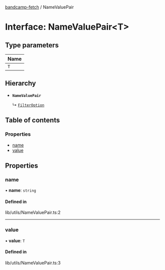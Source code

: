[bandcamp-fetch](../README.md) / NameValuePair

# Interface: NameValuePair<T\>

## Type parameters

| Name |
| :------ |
| `T` |

## Hierarchy

- **`NameValuePair`**

  ↳ [`FilterOption`](ReleasesByTag.FilterOption.md)

## Table of contents

### Properties

- [name](NameValuePair.md#name)
- [value](NameValuePair.md#value)

## Properties

### name

• **name**: `string`

#### Defined in

lib/utils/NameValuePair.ts:2

___

### value

• **value**: `T`

#### Defined in

lib/utils/NameValuePair.ts:3
